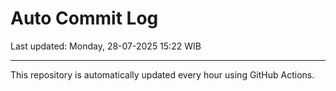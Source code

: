 # Auto Commit Log

Last updated: Monday, 28-07-2025 15:22 WIB

---

This repository is automatically updated every hour using GitHub Actions.
